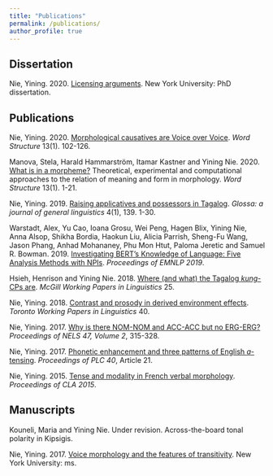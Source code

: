 ```yaml
---
title: "Publications"
permalink: /publications/
author_profile: true
---
```


## Dissertation

Nie, Yining. 2020. [Licensing arguments](/publication/Nie-2020-Licensing-arguments). New York University: PhD dissertation.

## Publications

Nie, Yining. 2020. [Morphological causatives are Voice over Voice](/publication/Nie-2020-Morphological-causatives). <i>Word Structure</i> 13(1). 102-126.

Manova, Stela, Harald Hammarström, Itamar Kastner and Yining Nie. 2020. [What is in a morpheme?](/publication/Manova-2020-Morpheme) Theoretical, experimental and computational approaches to the relation of meaning and form in morphology. <i>Word Structure</i> 13(1). 1-21.

Nie, Yining. 2019. [Raising applicatives and possessors in Tagalog](/publication/Nie-2019-Raising-applicatives). <i>Glossa: a journal of general linguistics</i> 4(1), 139. 1-30.

Warstadt, Alex, Yu Cao, Ioana Grosu, Wei Peng, Hagen Blix, Yining Nie, Anna Alsop, Shikha Bordia, Haokun Liu, Alicia Parrish, Sheng-Fu Wang, Jason Phang, Anhad Mohananey, Phu Mon Htut, Paloma Jeretic and Samuel R. Bowman. 2019. [Investigating BERT’s Knowledge of Language: Five Analysis Methods with NPIs](/publication/Warstadt-2019-NPIs). <i>Proceedings of EMNLP 2019</i>.

Hsieh, Henrison and Yining Nie. 2018. [Where (and what) the Tagalog <i>kung</i>-CPs are](/publication/Hsieh-2018-Kung). <i>McGill Working Papers in Linguistics</i> 25.

Nie, Yining. 2018. [Contrast and prosody in derived environment effects](/publication/Nie-2018-Derived-environment-effects). <i>Toronto Working Papers in Linguistics</i> 40.

Nie, Yining. 2017. [Why is there NOM-NOM and ACC-ACC but no ERG-ERG?](/publication/Nie-2017-ERG-ERG) <i>Proceedings of NELS 47, Volume 2</i>, 315-328.

Nie, Yining. 2017. [Phonetic enhancement and three patterns of English <i>a</i>-tensing](/publication/Nie-2017-A-tensing). <i>Proceedings of PLC 40</i>, Article 21.

Nie, Yining. 2015. [Tense and modality in French verbal morphology](/publication/Nie-2015-French-tense). <i>Proceedings of CLA 2015</i>.

## Manuscripts

Kouneli, Maria and Yining Nie. Under revision. Across-the-board tonal polarity in Kipsigis.

Nie, Yining. 2017. [Voice morphology and the features of transitivity](/publication/Nie-2017-Voice-morphology). New York University: ms.

